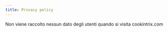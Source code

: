 ```yaml
---
title: Privacy policy
---
```


Non viene raccolto nessun dato degli utenti quando si visita cookintrix.com
